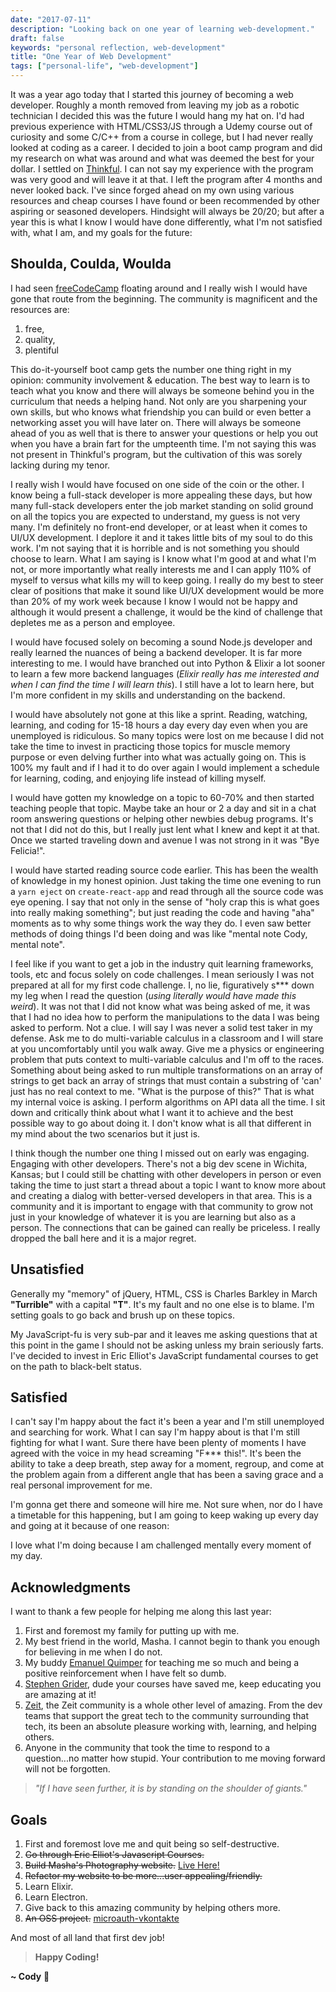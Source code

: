 ```yaml
---
date: "2017-07-11"
description: "Looking back on one year of learning web-development."
draft: false
keywords: "personal reflection, web-development"
title: "One Year of Web Development"
tags: ["personal-life", "web-development"]
---
```


It was a year ago today that I started this journey of becoming a web developer. Roughly a month removed from leaving my job as a robotic technician I decided this was the future I would hang my hat on. I'd had previous experience with HTML/CSS3/JS through a Udemy course out of curiosity and some C/C++ from a course in college, but I had never really looked at coding as a career. I decided to join a boot camp program and did my research on what was around and what was deemed the best for your dollar. I settled on [Thinkful](https://www.thinkful.com/). I can not say my experience with the program was very good and will leave it at that. I left the program after 4 months and never looked back. I've since forged ahead on my own using various resources and cheap courses I have found or been recommended by other aspiring or seasoned developers. Hindsight will always be 20/20; but after a year this is what I know I would have done differently, what I'm not satisfied with, what I am, and my goals for the future:

## Shoulda, Coulda, Woulda

I had seen [freeCodeCamp](https://www.freecodecamp.org/) floating around and I really wish I would have gone that route from the beginning. The community is magnificent and the resources are:

1. free,
1. quality,
1. plentiful

This do-it-yourself boot camp gets the number one thing right in my opinion: community involvement & education. The best way to learn is to teach what you know and there will always be someone behind you in the curriculum that needs a helping hand. Not only are you sharpening your own skills, but who knows what friendship you can build or even better a networking asset you will have later on. There will always be someone ahead of you as well that is there to answer your questions or help you out when you have a brain fart for the umpteenth time. I'm not saying this was not present in Thinkful's program, but the cultivation of this was sorely lacking during my tenor.

I really wish I would have focused on one side of the coin or the other. I know being a full-stack developer is more appealing these days, but how many full-stack developers enter the job market standing on solid ground on all the topics you are expected to understand, my guess is not very many. I'm definitely no front-end developer, or at least when it comes to UI/UX development. I deplore it and it takes little bits of my soul to do this work. I'm not saying that it is horrible and is not something you should choose to learn. What I am saying is I know what I'm good at and what I'm not, or more importantly what really interests me and I can apply 110% of myself to versus what kills my will to keep going. I really do my best to steer clear of positions that make it sound like UI/UX development would be more than 20% of my work week because I know I would not be happy and although it would present a challenge, it would be the kind of challenge that depletes me as a person and employee.

I would have focused solely on becoming a sound Node.js developer and really learned the nuances of being a backend developer. It is far more interesting to me. I would have branched out into Python & Elixir a lot sooner to learn a few more backend languages (_Elixir really has me interested and when I can find the time I will learn this_). I still have a lot to learn here, but I'm more confident in my skills and understanding on the backend.

I would have absolutely not gone at this like a sprint. Reading, watching, learning, and coding for 15-18 hours a day every day even when you are unemployed is ridiculous. So many topics were lost on me because I did not take the time to invest in practicing those topics for muscle memory purpose or even delving further into what was actually going on. This is 100% my fault and if I had it to do over again I would implement a schedule for learning, coding, and enjoying life instead of killing myself.

I would have gotten my knowledge on a topic to 60-70% and then started teaching people that topic. Maybe take an hour or 2 a day and sit in a chat room answering questions or helping other newbies debug programs. It's not that I did not do this, but I really just lent what I knew and kept it at that. Once we started traveling down and avenue I was not strong in it was "Bye Felicia!".

I would have started reading source code earlier. This has been the wealth of knowledge in my honest opinion. Just taking the time one evening to run a `yarn eject` on `create-react-app` and read through all the source code was eye opening. I say that not only in the sense of "holy crap this is what goes into really making something"; but just reading the code and having "aha" moments as to why some things work the way they do. I even saw better methods of doing things I'd been doing and was like "mental note Cody, mental note".

I feel like if you want to get a job in the industry quit learning frameworks, tools, etc and focus solely on code challenges. I mean seriously I was not prepared at all for my first code challenge. I, no lie, figuratively s\*\*\* down my leg when I read the question (_using literally would have made this weird_). It was not that I did not know what was being asked of me, it was that I had no idea how to perform the manipulations to the data I was being asked to perform. Not a clue. I will say I was never a solid test taker in my defense. Ask me to do multi-variable calculus in a classroom and I will stare at you uncomfortably until you walk away. Give me a physics or engineering problem that puts context to multi-variable calculus and I'm off to the races. Something about being asked to run multiple transformations on an array of strings to get back an array of strings that must contain a substring of 'can' just has no real context to me. "What is the purpose of this?" That is what my internal voice is asking. I perform algorithms on API data all the time. I sit down and critically think about what I want it to achieve and the best possible way to go about doing it. I don't know what is all that different in my mind about the two scenarios but it just is.

I think though the number one thing I missed out on early was engaging. Engaging with other developers. There's not a big dev scene in Wichita, Kansas; but I could still be chatting with other developers in person or even taking the time to just start a thread about a topic I want to know more about and creating a dialog with better-versed developers in that area. This is a community and it is important to engage with that community to grow not just in your knowledge of whatever it is you are learning but also as a person. The connections that can be gained can really be priceless. I really dropped the ball here and it is a major regret.

## Unsatisfied

Generally my "memory" of jQuery, HTML, CSS is Charles Barkley in March **"Turrible"** with a capital **"T"**. It's my fault and no one else is to blame. I'm setting goals to go back and brush up on these topics.

My JavaScript-fu is very sub-par and it leaves me asking questions that at this point in the game I should not be asking unless my brain seriously farts. I've decided to invest in Eric Elliot's JavaScript fundamental courses to get on the path to black-belt status.

## Satisfied

I can't say I'm happy about the fact it's been a year and I'm still unemployed and searching for work. What I can say I'm happy about is that I'm still fighting for what I want. Sure there have been plenty of moments I have agreed with the voice in my head screaming "F\*\*\* this!". It's been the ability to take a deep breath, step away for a moment, regroup, and come at the problem again from a different angle that has been a saving grace and a real personal improvement for me.

I'm gonna get there and someone will hire me. Not sure when, nor do I have a timetable for this happening, but I am going to keep waking up every day and going at it because of one reason:

I love what I'm doing because I am challenged mentally every moment of my day.

## Acknowledgments

I want to thank a few people for helping me along this last year:

1. First and foremost my family for putting up with me.
1. My best friend in the world, Masha. I cannot begin to thank you enough for believing in me when I do not.
1. My buddy [Emanuel Quimper](https://twitter.com/QuimperEmanuel) for teaching me so much and being a positive reinforcement when I have felt so dumb.
1. [Stephen Grider](https://twitter.com/ste_grider), dude your courses have saved me, keep educating you are amazing at it!
1. [Zeit](https://zeit.co), the Zeit community is a whole other level of amazing. From the dev teams that support the great tech to the community surrounding that tech, its been an absolute pleasure working with, learning, and helping others.
1. Anyone in the community that took the time to respond to a question...no matter how stupid. Your contribution to me moving forward will not be forgotten.

> _"If I have seen further, it is by standing on the shoulder of giants."_

## Goals

1. First and foremost love me and quit being so self-destructive.
1. ~~Go through Eric Elliot's Javascript Courses.~~
1. ~~Build Masha's Photography website.~~ [Live Here!](https://mashaeltsovaphotography.com)
1. ~~Refactor my website to be more...user appealing/friendly.~~
1. Learn Elixir.
1. Learn Electron.
1. Give back to this amazing community by helping others more.
1. ~~An OSS project.~~ [microauth-vkontakte](https://www.npmjs.com/package/microauth-vkontakte)

And most of all land that first dev job!

<!-- End of Post -->

> **Happy Coding!**

**~ Cody** :rocket:
